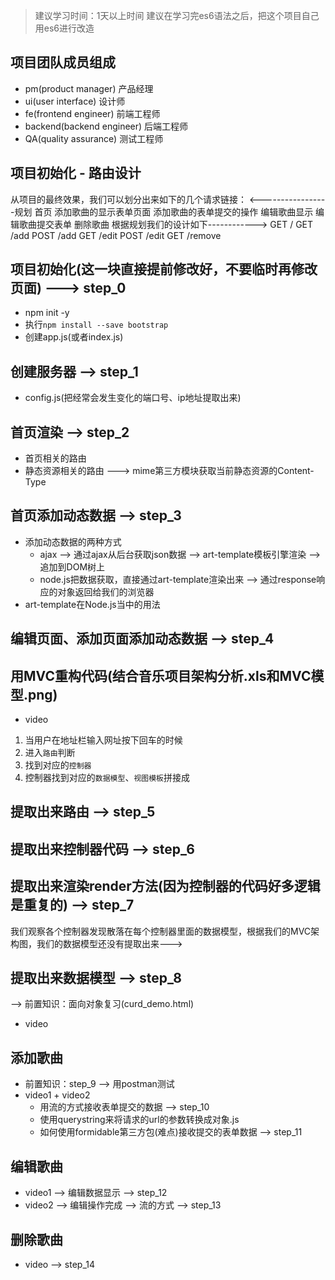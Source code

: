 >建议学习时间：1天以上时间
>建议在学习完es6语法之后，把这个项目自己用es6进行改造

## 项目团队成员组成
- pm(product manager) 产品经理
- ui(user interface) 设计师
- fe(frontend engineer) 前端工程师
- backend(backend engineer) 后端工程师
- QA(quality assurance) 测试工程师

## 项目初始化 - 路由设计

从项目的最终效果，我们可以划分出来如下的几个请求链接：
<-----------------规划
首页
添加歌曲的显示表单页面
添加歌曲的表单提交的操作
编辑歌曲显示
编辑歌曲提交表单
删除歌曲
根据规划我们的设计如下------------>
GET / 
GET /add
POST /add
GET /edit
POST /edit
GET /remove

## 项目初始化(这一块直接提前修改好，不要临时再修改页面) ---> step_0
- npm init -y
- 执行`npm install --save bootstrap`
- 创建app.js(或者index.js)

## 创建服务器 --> step_1
- config.js(把经常会发生变化的端口号、ip地址提取出来)

## 首页渲染 --> step_2
- 首页相关的路由
- 静态资源相关的路由 ---> mime第三方模块获取当前静态资源的Content-Type

## 首页添加动态数据 --> step_3
- 添加动态数据的两种方式
    + ajax --> 通过ajax从后台获取json数据 --> art-template模板引擎渲染 --> 追加到DOM树上
    + node.js把数据获取，直接通过art-template渲染出来 --> 通过response响应的对象返回给我们的浏览器
- art-template在Node.js当中的用法

## 编辑页面、添加页面添加动态数据 --> step_4

## 用MVC重构代码(结合音乐项目架构分析.xls和MVC模型.png)
- video
1. 当用户在地址栏输入网址按下回车的时候
2. 进入`路由`判断
3. 找到对应的`控制器`
4. 控制器找到对应的`数据模型`、`视图模板`拼接成

## 提取出来路由 --> step_5

## 提取出来控制器代码 --> step_6

## 提取出来渲染render方法(因为控制器的代码好多逻辑是重复的) --> step_7

我们观察各个控制器发现散落在每个控制器里面的数据模型，根据我们的MVC架构图，我们的数据模型还没有提取出来--->
## 提取出来数据模型 --> step_8 
--> 前置知识：面向对象复习(curd_demo.html)
- video

## 添加歌曲
- 前置知识：step_9 --> 用postman测试
- video1 + video2
    + 用流的方式接收表单提交的数据 --> step_10
    + 使用querystring来将请求的url的参数转换成对象.js
    + 如何使用formidable第三方包(难点)接收提交的表单数据 --> step_11

## 编辑歌曲
- video1 --> 编辑数据显示 --> step_12
- video2 --> 编辑操作完成 
                --> 流的方式 --> step_13

## 删除歌曲
- video --> step_14




